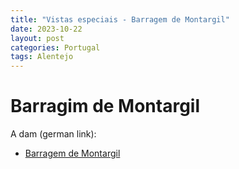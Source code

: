 ```yaml
---
title: "Vistas especiais - Barragem de Montargil"
date: 2023-10-22
layout: post
categories: Portugal
tags: Alentejo
---
```


# Barragim de Montargil

A dam (german link):

* [Barragem de Montargil](https://de.wikipedia.org/wiki/Talsperre_Montargil)
